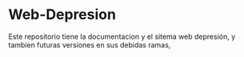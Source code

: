 # Web-Depresion
Este repositorio tiene la documentacion y el sitema web depresión, y tambien futuras versiones en sus debidas ramas, 
